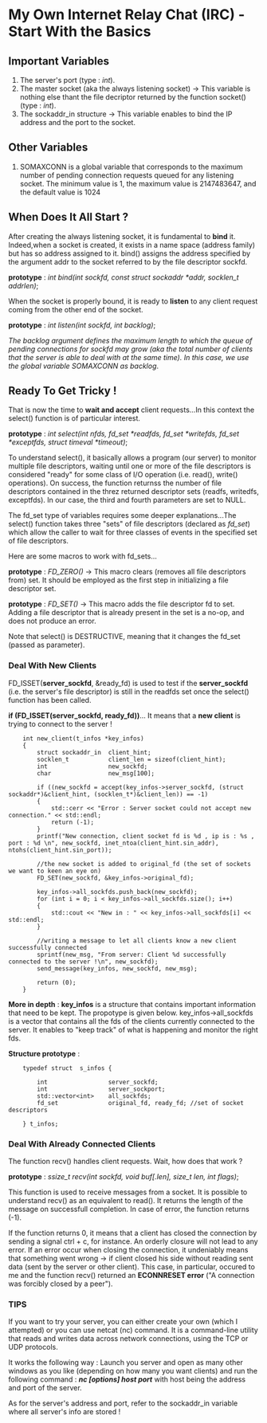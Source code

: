 # My Own Internet Relay Chat (IRC) - Start With the Basics

## Important Variables

1) The server's port (type : _int_).
2) The master socket (aka the always listening socket) -> This variable is nothing else thant the file decriptor returned by the function socket() (type : _int_).
3) The sockaddr_in structure -> This variable enables to bind the IP address and the port to the socket.

## Other Variables

1) SOMAXCONN is a global variable that corresponds to the maximum number of pending connection requests queued for any listening socket. The minimum value is 1, the maximum value is 2147483647, and the default value is 1024


## When Does It All Start ?

After creating the always listening socket, it is fundamental to **bind** it. Indeed,when a socket is created, it exists in a name space (address family) but has so address assigned to it. bind() assigns the address specified by the argument addr to the socket referred to by the file descriptor sockfd.

**prototype** : _int bind(int sockfd, const struct sockaddr *addr, socklen_t addrlen)_;


When the socket is properly bound, it is ready to **listen** to any client request coming from the other end of the socket.

**prototype** : _int listen(int sockfd, int backlog)_;

_The backlog argument defines the maximum length to which the queue of pending connections for sockfd may grow (aka the total number of clients that the server is able to deal with at the same time). In this case, we use the global variable SOMAXCONN as backlog_.


## Ready To Get Tricky !

That is now the time to **wait and accept** client requests...In this context the select() function is of particular interest.

**prototype** : _int select(int nfds, fd_set *readfds, fd_set *writefds, fd_set *exceptfds, struct timeval *timeout)_;

To understand select(), it basically allows a program (our server) to monitor multiple file descriptors, waiting until one or more of the file descriptors is considered "ready" for some class of I/O operation (i.e. read(), write() operations). On success, the function returnss the number of file descriptors contained in the threz returned descriptor sets (readfs, writedfs, exceptfds). In our case, the third and fourth parameters are set to NULL.

The fd_set type of variables requires some deeper explanations...The select() function takes three "sets" of file descriptors (declared as _fd_set_) which allow the caller to wait for three classes of events in the specified set of file descriptors.

Here are some macros to work with fd_sets...

**prototype** : _FD_ZERO()_ -> This macro clears (removes all file descriptors from) set. It should be employed as the first step in initializing a file descriptor set.

**prototype** : _FD_SET()_ -> This macro adds the file descriptor fd to set. Adding a file descriptor that is already present in the set is a no-op, and does not produce an error.

Note that select() is DESTRUCTIVE, meaning that it changes the fd_set (passed as parameter).


### Deal With New Clients

FD_ISSET(**server_sockfd**, &ready_fd) is used to test if the **server_sockfd** (i.e. the server's file descriptor) is still in the readfds set once the select() function has been called.

**if (FD_ISSET(server_sockfd, ready_fd))**... It means that a **new client** is trying to connect to the server !

```
    int new_client(t_infos *key_infos)
    {
        struct sockaddr_in  client_hint;
        socklen_t           client_len = sizeof(client_hint);
        int                 new_sockfd;
        char                new_msg[100];

        if ((new_sockfd = accept(key_infos->server_sockfd, (struct sockaddr*)&client_hint, (socklen_t*)&client_len)) == -1)
        {
            std::cerr << "Error : Server socket could not accept new connection." << std::endl;
            return (-1);        
        }
        printf("New connection, client socket fd is %d , ip is : %s , port : %d \n", new_sockfd, inet_ntoa(client_hint.sin_addr), ntohs(client_hint.sin_port));
    
        //the new socket is added to original_fd (the set of sockets we want to keen an eye on)
        FD_SET(new_sockfd, &key_infos->original_fd);

        key_infos->all_sockfds.push_back(new_sockfd);
        for (int i = 0; i < key_infos->all_sockfds.size(); i++)
        {
            std::cout << "New in : " << key_infos->all_sockfds[i] << std::endl;
        }

        //writing a message to let all clients know a new client successfully connected
        sprintf(new_msg, "From server: Client %d successfully connected to the server !\n", new_sockfd);
        send_message(key_infos, new_sockfd, new_msg);
        
        return (0);
    }
```

**More in depth** : **key_infos** is a structure that contains important information that need to be kept. The propotype is given below. key_infos->all_sockfds is a vector that contains all the fds of the clients currently connected to the server. It enables to "keep track" of what is happening and monitor the right fds.

**Structure prototype** : 

```
    typedef struct  s_infos {
 
        int                 server_sockfd;
        int                 server_sockport;
        std::vector<int>    all_sockfds;
        fd_set              original_fd, ready_fd; //set of socket descriptors
 
    } t_infos;
```

### Deal With Already Connected Clients

The function recv() handles client requests. Wait, how does that work ?

**prototype** : _ssize_t recv(int sockfd, void buf[.len], size_t len, int flags)_;

This function is used to receive messages from a socket. It is possible to understand recv() as an equivalent to read(). It returns the length of the message on successfull completion. In case of error, the function returns (-1).

If the function returns 0, it means that a client has closed the connection by sending a signal ctrl + c, for instance. An orderly closure will not lead to any error. If an error occur when closing the connection, it undeniably means that something went wrong -> if client closed his side without reading sent data (sent by the server or other client). This case, in particular, occured to me and the function recv() returned an **ECONNRESET error** ("A connection was forcibly closed by a peer").

### TIPS ##

If you want to try your server, you can either create your own (which I attempted) or you can use netcat (nc) command. It is a command-line utility that reads and writes data across network connections, using the TCP or UDP protocols.

It works the following way : Launch you server and open as many other windows as you like (depending on how many you want clients) and run the following command : **_nc [options] host port_** with host being the address and port of the server.

As for the server's address and port, refer to the sockaddr_in variable where all server's info are stored !
